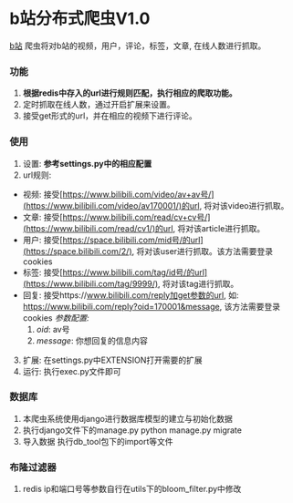 # b站分布式爬虫V1.0
[b站](https://www.bilibili.com/)
爬虫将对b站的视频，用户，评论，标签，文章, 在线人数进行抓取。

### 功能
1. **根据redis中存入的url进行规则匹配，执行相应的爬取功能。**
2. 定时抓取在线人数，通过开启扩展来设置。
3. 接受get形式的url，并在相应的视频下进行评论。

### 使用
1. 设置: **参考settings.py中的相应配置**
2. url规则: 
 * 视频: 接受[https://www.bilibili.com/video/av+av号/](https://www.bilibili.com/video/av170001/)的url, 将对该video进行抓取。
 * 文章: 接受[https://www.bilibili.com/read/cv+cv号/](https://www.bilibili.com/read/cv1/)的url, 将对该article进行抓取。
 * 用户: 接受[https://space.bilibili.com/mid号/的url](https://space.bilibili.com/2/), 将对该user进行抓取。该方法需要登录cookies
 * 标签: 接受[https://www.bilibili.com/tag/id号/的url](https://www.bilibili.com/tag/9999/), 将对该tag进行抓取。
 * 回复: 接受https://www.bilibili.com/reply加get参数的url, 如: https://www.bilibili.com/reply?oid=170001&message, 该方法需要登录cookies 
 _参数配置:_
   1. _oid_: av号
   2. _message_: 你想回复的信息内容
      
3. 扩展: 在settings.py中EXTENSION打开需要的扩展
4. 运行: 执行exec.py文件即可

### 数据库
1. 本爬虫系统使用django进行数据库模型的建立与初始化数据
2. 执行django文件下的manage.py python manage.py migrate
3. 导入数据 执行db_tool包下的import等文件

### 布隆过滤器
1. redis ip和端口号等参数自行在utils下的bloom_filter.py中修改